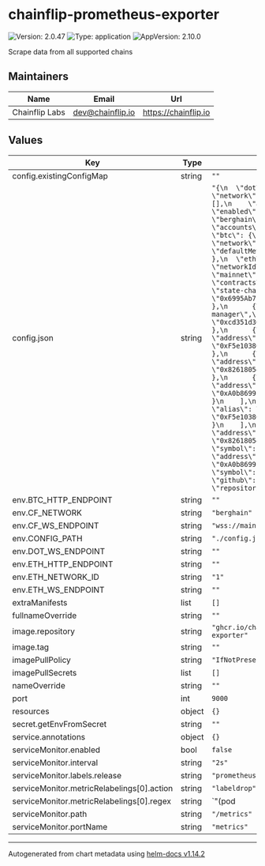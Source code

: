 # chainflip-prometheus-exporter

![Version: 2.0.47](https://img.shields.io/badge/Version-2.0.47-informational?style=flat-square) ![Type: application](https://img.shields.io/badge/Type-application-informational?style=flat-square) ![AppVersion: 2.10.0](https://img.shields.io/badge/AppVersion-2.10.0-informational?style=flat-square)

Scrape data from all supported chains

## Maintainers

| Name | Email | Url |
| ---- | ------ | --- |
| Chainflip Labs | <dev@chainflip.io> | <https://chainflip.io> |

## Values

| Key | Type | Default | Description |
|-----|------|---------|-------------|
| config.existingConfigMap | string | `""` |  |
| config.json | string | `"{\n  \"dot\": {\n    \"enabled\": false,\n    \"network\": \"pdot\",\n    \"defaultMetrics\": [],\n    \"accounts\": []\n  },\n  \"flip\": {\n    \"enabled\": true,\n    \"network\": \"berghain\",\n    \"defaultMetrics\": [],\n    \"accounts\": [],\n    \"skipEvents\": []\n  },\n  \"btc\": {\n    \"enabled\": false,\n    \"network\": \"mainnet\",\n    \"defaultMetrics\": [],\n    \"wallets\": []\n  },\n  \"eth\": {\n    \"enabled\": false,\n    \"networkId\": 1,\n    \"network\": \"mainnet\",\n    \"defaultMetrics\": [],\n    \"contracts\": [\n      {\n        \"alias\": \"state-chain-gateway\",\n        \"address\": \"0x6995Ab7c4D7F4B03f467Cf4c8E920427d9621DBd\"\n      },\n      {\n        \"alias\": \"key-manager\",\n        \"address\": \"0xcd351d3626Dc244730796A3168D315168eBf08Be\"\n      },\n      {\n        \"alias\": \"vault\",\n        \"address\": \"0xF5e10380213880111522dd0efD3dbb45b9f62Bcc\"\n      },\n      {\n        \"alias\": \"flip\",\n        \"address\": \"0x826180541412D574cf1336d22c0C0a287822678A\"\n      },\n      {\n        \"alias\": \"usdc\",\n        \"address\": \"0xA0b86991c6218b36c1d19D4a2e9Eb0cE3606eB48\"\n      }\n    ],\n    \"wallets\": [\n      {\n        \"alias\": \"vault\",\n        \"address\": \"0xF5e10380213880111522dd0efD3dbb45b9f62Bcc\"\n      }\n    ],\n    \"tokens\": [\n      {\n        \"address\": \"0x826180541412D574cf1336d22c0C0a287822678A\",\n        \"symbol\": \"FLIP\"\n      },\n      {\n        \"address\": \"0xA0b86991c6218b36c1d19D4a2e9Eb0cE3606eB48\",\n        \"symbol\": \"USDC\"\n      }\n    ]\n  },\n  \"github\": {\n    \"enabled\": false,\n    \"repositories\": []\n  }\n}\n"` |  |
| env.BTC_HTTP_ENDPOINT | string | `""` |  |
| env.CF_NETWORK | string | `"berghain"` |  |
| env.CF_WS_ENDPOINT | string | `"wss://mainnet-rpc.chainflip.io"` |  |
| env.CONFIG_PATH | string | `"./config.json"` |  |
| env.DOT_WS_ENDPOINT | string | `""` |  |
| env.ETH_HTTP_ENDPOINT | string | `""` |  |
| env.ETH_NETWORK_ID | string | `"1"` |  |
| env.ETH_WS_ENDPOINT | string | `""` |  |
| extraManifests | list | `[]` |  |
| fullnameOverride | string | `""` |  |
| image.repository | string | `"ghcr.io/chainflip-io/chainflip-prometheus-exporter"` |  |
| image.tag | string | `""` |  |
| imagePullPolicy | string | `"IfNotPresent"` |  |
| imagePullSecrets | list | `[]` |  |
| nameOverride | string | `""` |  |
| port | int | `9000` |  |
| resources | object | `{}` |  |
| secret.getEnvFromSecret | string | `""` |  |
| service.annotations | object | `{}` |  |
| serviceMonitor.enabled | bool | `false` |  |
| serviceMonitor.interval | string | `"2s"` |  |
| serviceMonitor.labels.release | string | `"prometheus"` |  |
| serviceMonitor.metricRelabelings[0].action | string | `"labeldrop"` |  |
| serviceMonitor.metricRelabelings[0].regex | string | `"(pod|instance)"` |  |
| serviceMonitor.path | string | `"/metrics"` |  |
| serviceMonitor.portName | string | `"metrics"` |  |

----------------------------------------------
Autogenerated from chart metadata using [helm-docs v1.14.2](https://github.com/norwoodj/helm-docs/releases/v1.14.2)
